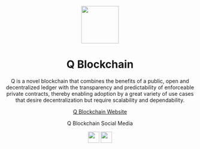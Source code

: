 <p align="center">
    <img height="100" height="auto" src="https://user-images.githubusercontent.com/56349947/206959347-39000801-f2e7-464e-9d60-2a9e25df1306.png">
</p>
<h1 align='center'>Q Blockchain</h1>
<p align='center'>Q is a novel blockchain that combines the benefits of a public, open and decentralized ledger with the transparency and predictability of enforceable private contracts, thereby enabling adoption by a great variety of use cases that desire decentralization but require scalability and dependability.</p>
<p align='center'>
    <a href="https://q.org">Q Blockchain Website</a>
</p>
<p align="center">Q Blockchain Social Media</p>
<div align="center">
    <a href="https://discord.gg/YTgkvJvZGD" target="_blank"><img src="https://user-images.githubusercontent.com/50621007/176236430-53b0f4de-41ff-41f7-92a1-4233890a90c8.png" width="30"></a>
    <a href="https://twitter.com/QBlockchain" target="_blank"><img src="https://user-images.githubusercontent.com/56349947/205331052-6d4d4216-3529-490c-a1b9-8c3618aac8e2.png" width="30"></a>
</div>